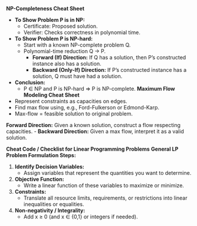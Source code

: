 **NP-Completeness Cheat Sheet**
- **To Show Problem P is in NP:**
    - Certificate: Proposed solution.
    - Verifier: Checks correctness in polynomial time.
- **To Show Problem P is NP-hard:**
    - Start with a known NP-complete problem Q.
    - Polynomial-time reduction Q → P.
        - **Forward (If) Direction:** If Q has a solution, then P’s constructed instance also has a solution.
        - **Backward (Only-If) Direction:** If P’s constructed instance has a solution, Q must have had a solution.
- **Conclusion:**
    - P ∈ NP and P is NP-hard ⇒ P is NP-complete.
**Maximum Flow Modeling Cheat Sheet**
- Represent constraints as capacities on edges.
- Find max flow using, e.g., Ford-Fulkerson or Edmond-Karp.
- Max-flow = feasible solution to original problem.
    
**Forward Direction:** Given a known solution, construct a flow respecting capacities.
    - **Backward Direction:** Given a max flow, interpret it as a valid solution.

**Cheat Code / Checklist for Linear Programming Problems**
**General LP Problem Formulation Steps:**
1. **Identify Decision Variables:**
    - Assign variables that represent the quantities you want to determine.
2. **Objective Function:**
    - Write a linear function of these variables to maximize or minimize.
3. **Constraints:**
    - Translate all resource limits, requirements, or restrictions into linear inequalities or equalities.
4. **Non-negativity / Integrality:**
    - Add x ≥ 0 (and x ∈ {0,1} or integers if needed).